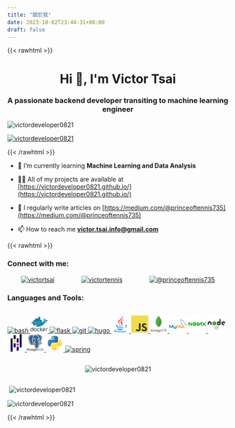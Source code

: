 ```yaml
---
title: "關於我"
date: 2023-10-02T23:44:31+08:00
draft: false
---
```

{{< rawhtml >}}
<h1 align="center">Hi 👋, I'm Victor Tsai</h1>
<h3 align="center">A passionate backend developer transiting to machine learning engineer</h3>

<p align="left"> <img src="https://komarev.com/ghpvc/?username=victordeveloper0821&label=Profile%20views&color=0e75b6&style=flat" alt="victordeveloper0821" /> </p>

<p align="left"> <a href="https://github.com/ryo-ma/github-profile-trophy"><img src="https://github-profile-trophy.vercel.app/?username=victordeveloper0821" alt="victordeveloper0821" /></a> </p>
{{< /rawhtml >}}

- 🌱 I’m currently learning **Machine Learning and Data Analysis**

- 👨‍💻 All of my projects are available at [https://victordeveloper0821.github.io/](https://victordeveloper0821.github.io/)

- 📝 I regularly write articles on [https://medium.com/@princeoftennis735](https://medium.com/@princeoftennis735)

- 📫 How to reach me **victor.tsai.info@gmail.com**

{{< rawhtml >}}
<h3 align="left">Connect with me:</h3>
<div style="display:flex; flex-direction: row; justify-content: space-around;">
<a href="https://linkedin.com/in/victortsai-27b143157" target="blank"><img align="center" src="https://raw.githubusercontent.com/rahuldkjain/github-profile-readme-generator/master/src/images/icons/Social/linked-in-alt.svg" alt="victortsai" height="30" width="40" /></a>
<a href="https://kaggle.com/victortennis" target="blank"><img align="center" src="https://raw.githubusercontent.com/rahuldkjain/github-profile-readme-generator/master/src/images/icons/Social/kaggle.svg" alt="victortennis" height="30" width="40" /></a>
<a href="https://medium.com/@princeoftennis735" target="blank"><img align="center" src="https://raw.githubusercontent.com/rahuldkjain/github-profile-readme-generator/master/src/images/icons/Social/medium.svg" alt="@princeoftennis735" height="30" width="40" /></a>
</div>

<h3 align="left">Languages and Tools:</h3>
<div style="display:flex; flex-direction: row; justify-content: space-around;">

<a href="https://www.gnu.org/software/bash/" target="_blank" rel="noreferrer"> <img src="https://www.vectorlogo.zone/logos/gnu_bash/gnu_bash-icon.svg" alt="bash" width="40" height="40"/> </a> <a href="https://www.docker.com/" target="_blank" rel="noreferrer"> <img src="https://raw.githubusercontent.com/devicons/devicon/master/icons/docker/docker-original-wordmark.svg" alt="docker" width="40" height="40"/> </a> <a href="https://flask.palletsprojects.com/" target="_blank" rel="noreferrer"> <img src="https://www.vectorlogo.zone/logos/pocoo_flask/pocoo_flask-icon.svg" alt="flask" width="40" height="40"/> </a> <a href="https://git-scm.com/" target="_blank" rel="noreferrer"> <img src="https://www.vectorlogo.zone/logos/git-scm/git-scm-icon.svg" alt="git" width="40" height="40"/> </a> <a href="https://gohugo.io/" target="_blank" rel="noreferrer"> <img src="https://api.iconify.design/logos-hugo.svg" alt="hugo" width="40" height="40"/> </a> <a href="https://www.java.com" target="_blank" rel="noreferrer"> <img src="https://raw.githubusercontent.com/devicons/devicon/master/icons/java/java-original.svg" alt="java" width="40" height="40"/> </a> <a href="https://developer.mozilla.org/en-US/docs/Web/JavaScript" target="_blank" rel="noreferrer"> <img src="https://raw.githubusercontent.com/devicons/devicon/master/icons/javascript/javascript-original.svg" alt="javascript" width="40" height="40"/> </a> <a href="https://www.mongodb.com/" target="_blank" rel="noreferrer"> <img src="https://raw.githubusercontent.com/devicons/devicon/master/icons/mongodb/mongodb-original-wordmark.svg" alt="mongodb" width="40" height="40"/> </a> <a href="https://www.mysql.com/" target="_blank" rel="noreferrer"> <img src="https://raw.githubusercontent.com/devicons/devicon/master/icons/mysql/mysql-original-wordmark.svg" alt="mysql" width="40" height="40"/> </a> <a href="https://www.nginx.com" target="_blank" rel="noreferrer"> <img src="https://raw.githubusercontent.com/devicons/devicon/master/icons/nginx/nginx-original.svg" alt="nginx" width="40" height="40"/> </a> <a href="https://nodejs.org" target="_blank" rel="noreferrer"> <img src="https://raw.githubusercontent.com/devicons/devicon/master/icons/nodejs/nodejs-original-wordmark.svg" alt="nodejs" width="40" height="40"/> </a> <a href="https://pandas.pydata.org/" target="_blank" rel="noreferrer"> <img src="https://raw.githubusercontent.com/devicons/devicon/2ae2a900d2f041da66e950e4d48052658d850630/icons/pandas/pandas-original.svg" alt="pandas" width="40" height="40"/> </a> <a href="https://www.postgresql.org" target="_blank" rel="noreferrer"> <img src="https://raw.githubusercontent.com/devicons/devicon/master/icons/postgresql/postgresql-original-wordmark.svg" alt="postgresql" width="40" height="40"/> </a> <a href="https://www.python.org" target="_blank" rel="noreferrer"> <img src="https://raw.githubusercontent.com/devicons/devicon/master/icons/python/python-original.svg" alt="python" width="40" height="40"/> </a> <a href="https://spring.io/" target="_blank" rel="noreferrer"> <img src="https://www.vectorlogo.zone/logos/springio/springio-icon.svg" alt="spring" width="40" height="40"/> </a> 
</div>

<div style="display:flex; flex-direction: row; justify-content: space-around;">

<p><img align="left" src="https://github-readme-stats.vercel.app/api/top-langs?username=victordeveloper0821&show_icons=true&locale=en&layout=compact" alt="victordeveloper0821" /></p>
</div>

<p>&nbsp;<img align="center" src="https://github-readme-stats.vercel.app/api?username=victordeveloper0821&show_icons=true&locale=en" alt="victordeveloper0821" /></p>

<p><img align="center" src="https://github-readme-streak-stats.herokuapp.com/?user=victordeveloper0821&" alt="victordeveloper0821" /></p>

{{< /rawhtml >}}